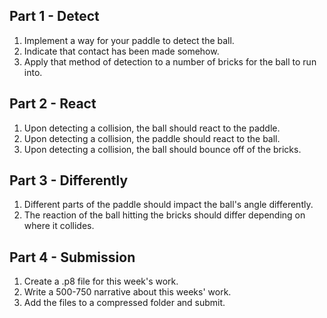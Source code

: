 ## Part 1 - Detect
1. Implement a way for your paddle to detect the ball.
1. Indicate that contact has been made somehow.
1. Apply that method of detection to a number of bricks for the ball to run into.

## Part 2 - React
1. Upon detecting a collision, the ball should react to the paddle.
1. Upon detecting a collision, the paddle should react to the ball.
1. Upon detecting a collision, the ball should bounce off of the bricks.

## Part 3 - Differently
1. Different parts of the paddle should impact the ball's angle differently.
1. The reaction of the ball hitting the bricks should differ depending on where it collides.

## Part 4 - Submission

1. Create a .p8 file for this week's work.
1. Write a 500-750 narrative about this weeks' work. 
1. Add the files to a compressed folder and submit. 